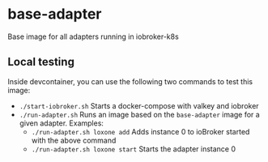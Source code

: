 # base-adapter
Base image for all adapters running in iobroker-k8s

## Local testing

Inside devcontainer, you can use the following two commands to test this image:

- `./start-iobroker.sh` Starts a docker-compose with valkey and iobroker
- `./run-adapter.sh` Runs an image based on the `base-adapter` image for a given adapter. Examples:
  - `./run-adapter.sh loxone add` Adds instance 0 to ioBroker started with the above command
  - `./run-adapter.sh loxone start` Starts the adapter instance 0